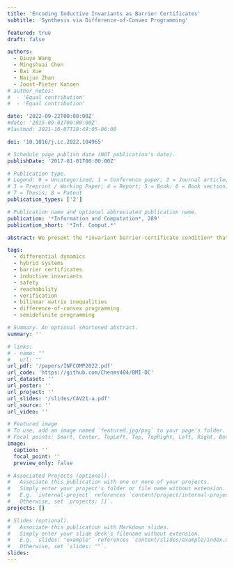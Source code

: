 ```yaml
---
title: 'Encoding Inductive Invariants as Barrier Certificates'
subtitle: 'Synthesis via Difference-of-Convex Programming'

featured: true
draft: false

authors:
  - Qiuye Wang
  - Mingshuai Chen
  - Bai Xue
  - Naijun Zhan
  - Joost-Pieter Katoen
# author_notes:
#  - 'Equal contribution'
#  - 'Equal contribution'

date: '2022-09-22T00:00:00Z'
#date: '2015-09-01T00:00:00Z'
#lastmod: 2021-10-07T18:49:05-06:00

doi: '10.1016/j.ic.2022.104965'

# Schedule page publish date (NOT publication's date).
publishDate: '2017-01-01T00:00:00Z'

# Publication type.
# Legend: 0 = Uncategorized; 1 = Conference paper; 2 = Journal article;
# 3 = Preprint / Working Paper; 4 = Report; 5 = Book; 6 = Book section;
# 7 = Thesis; 8 = Patent
publication_types: ['2']

# Publication name and optional abbreviated publication name.
publication: '*Information and Computation*, 289'
publication_short: '*Inf. Comput.*'

abstract: We present the *invariant barrier-certificate condition* that witnesses unbounded-time safety of differential dynamical systems. The proposed condition is the weakest possible one to attain inductive invariance. We show that discharging the invariant barrier-certificate condition —thereby synthesizing invariant barrier certificates— can be encoded as solving an *optimization problem subject to bilinear matrix inequalities* (BMIs). We further propose a synthesis algorithm based on difference-of-convex programming, which approaches a local optimum of the BMI problem via solving *a series of convex optimization problems*. This algorithm is incorporated in a branch-and-bound framework that searches for the global optimum in a divide-and-conquer fashion. We present a weak completeness result of our method, namely, a barrier certificate is guaranteed to be found (under some mild assumptions) whenever there exists an inductive invariant (in the form of a given template) that suffices to certify safety. Experimental results on benchmarks demonstrate the effectiveness and efficiency of our approach.

tags:
  - differential dynamics
  - hybrid systems
  - barrier certificates
  - inductive invariants
  - safety
  - reachability
  - verification
  - bilinear matrix inequalities
  - difference-of-convex programming
  - semidefinite programming

# Summary. An optional shortened abstract.
summary: ''

# links:
# - name: ""
#   url: ""
url_pdf: '/papers/INFCOMP2022.pdf'
url_code: 'https://github.com/Chenms404/BMI-DC'
url_dataset: ''
url_poster: ''
url_project: ''
url_slides: '/slides/CAV21-a.pdf'
url_source: ''
url_video: ''

# Featured image
# To use, add an image named `featured.jpg/png` to your page's folder.
# Focal points: Smart, Center, TopLeft, Top, TopRight, Left, Right, BottomLeft, Bottom, BottomRight.
image:
  caption: ''
  focal_point: ''
  preview_only: false

# Associated Projects (optional).
#   Associate this publication with one or more of your projects.
#   Simply enter your project's folder or file name without extension.
#   E.g. `internal-project` references `content/project/internal-project/index.md`.
#   Otherwise, set `projects: []`.
projects: []

# Slides (optional).
#   Associate this publication with Markdown slides.
#   Simply enter your slide deck's filename without extension.
#   E.g. `slides: "example"` references `content/slides/example/index.md`.
#   Otherwise, set `slides: ""`.
slides:
---
```


<!-- {{% callout note %}}
Click the _Cite_ button above to demo the feature to enable visitors to import publication metadata into their reference management software.
{{% /callout %}} -->
